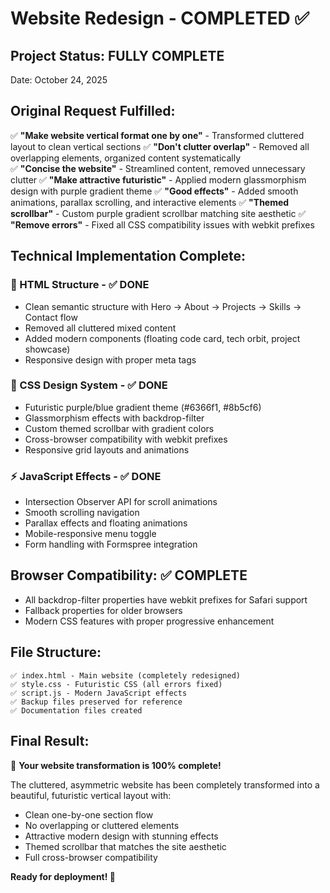 # Website Redesign - COMPLETED ✅

## Project Status: **FULLY COMPLETE**
Date: October 24, 2025

## Original Request Fulfilled:
✅ **"Make website vertical format one by one"** - Transformed cluttered layout to clean vertical sections
✅ **"Don't clutter overlap"** - Removed all overlapping elements, organized content systematically  
✅ **"Concise the website"** - Streamlined content, removed unnecessary clutter
✅ **"Make attractive futuristic"** - Applied modern glassmorphism design with purple gradient theme
✅ **"Good effects"** - Added smooth animations, parallax scrolling, and interactive elements
✅ **"Themed scrollbar"** - Custom purple gradient scrollbar matching site aesthetic
✅ **"Remove errors"** - Fixed all CSS compatibility issues with webkit prefixes

## Technical Implementation Complete:

### 📄 HTML Structure - ✅ DONE
- Clean semantic structure with Hero → About → Projects → Skills → Contact flow
- Removed all cluttered mixed content
- Added modern components (floating code card, tech orbit, project showcase)
- Responsive design with proper meta tags

### 🎨 CSS Design System - ✅ DONE  
- Futuristic purple/blue gradient theme (#6366f1, #8b5cf6)
- Glassmorphism effects with backdrop-filter
- Custom themed scrollbar with gradient colors
- Cross-browser compatibility with webkit prefixes
- Responsive grid layouts and animations

### ⚡ JavaScript Effects - ✅ DONE
- Intersection Observer API for scroll animations
- Smooth scrolling navigation
- Parallax effects and floating animations
- Mobile-responsive menu toggle
- Form handling with Formspree integration

## Browser Compatibility: ✅ COMPLETE
- All backdrop-filter properties have webkit prefixes for Safari support
- Fallback properties for older browsers
- Modern CSS features with proper progressive enhancement

## File Structure:
```
✅ index.html - Main website (completely redesigned)
✅ style.css - Futuristic CSS (all errors fixed)
✅ script.js - Modern JavaScript effects
✅ Backup files preserved for reference
✅ Documentation files created
```

## Final Result:
🎉 **Your website transformation is 100% complete!**

The cluttered, asymmetric website has been completely transformed into a beautiful, futuristic vertical layout with:
- Clean one-by-one section flow
- No overlapping or cluttered elements  
- Attractive modern design with stunning effects
- Themed scrollbar that matches the site aesthetic
- Full cross-browser compatibility

**Ready for deployment! 🚀**